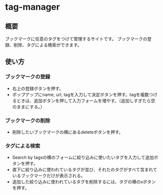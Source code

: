 # tag-manager

## 概要
ブックマークに任意のタグをつけて管理するサイトです。
ブックマークの登録、削除、タグによる検索ができます。
## 使い方
### ブックマークの登録
* 右上の登録ボタンを押す。
* ポップアップにname, url, tagを入力して決定ボタンを押す。tagを複数つけるときは、追加ボタンを押して入力フォームを増やす。（追加しすぎたら空のままにする。）
### ブックマークの削除
* 削除したいブックマークの横にあるdeleteボタンを押す。
### タグによる検索
* Search by tagsの横のフォームに絞り込みに使いたいタグを入力して追加ボタンを押す。
* 直下に絞り込みに使われているタグが並び、それたのタグがすべて含まれているブックマークだけが表示される。
* 追加した絞り込みに使われているタグを削除するには、タグの横のxボタンを押す。